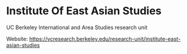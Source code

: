 # Institute Of East Asian Studies
UC Berkeley International and Area Studies research unit

Website: https://vcresearch.berkeley.edu/research-unit/institute-east-asian-studies
